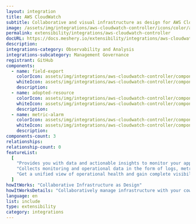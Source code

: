 ```yaml
---
layout: integration
title: AWS CloudWatch
subtitle: Collaborative and visual infrastructure as design for AWS CloudWatch
image: /assets/img/integrations/aws-cloudwatch-controller/icons/color/aws-cloudwatch-controller-color.svg
permalink: extensibility/integrations/aws-cloudwatch-controller
docURL: https://docs.meshery.io/extensibility/integrations/aws-cloudwatch-controller
description:
integrations-category: Observability and Analysis
integrations-subcategory: Management Governance
registrant: GitHub
components:
  - name: field-export
    colorIcon: assets/img/integrations/aws-cloudwatch-controller/components/field-export/icons/color/field-export-color.svg
    whiteIcon: assets/img/integrations/aws-cloudwatch-controller/components/field-export/icons/white/field-export-white.svg
    description:
  - name: adopted-resource
    colorIcon: assets/img/integrations/aws-cloudwatch-controller/components/adopted-resource/icons/color/adopted-resource-color.svg
    whiteIcon: assets/img/integrations/aws-cloudwatch-controller/components/adopted-resource/icons/white/adopted-resource-white.svg
    description:
  - name: metric-alarm
    colorIcon: assets/img/integrations/aws-cloudwatch-controller/components/metric-alarm/icons/color/metric-alarm-color.svg
    whiteIcon: assets/img/integrations/aws-cloudwatch-controller/components/metric-alarm/icons/white/metric-alarm-white.svg
    description:
components-count: 3
relationships:
relationship-count: 0
featureList:
  [
    "Provides you with data and actionable insights to monitor your applications, respond to system-wide performance changes, and optimize resource utilization.",
    "Collects monitoring and operational data in the form of logs, metrics, and traces.",
    "Get a unified view of operational health and gain complete visibility of your AWS resources, applications, and services running on AWS and on-premises.",
  ]
howItWorks: "Collaborative Infrastructure as Design"
howItWorksDetails: "Collaboratively manage infrastructure with your coworkers synchronously sharing the same designs."
language: en
list: include
type: extensibility
category: integrations
---
```

